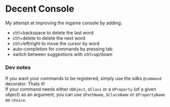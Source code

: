 # Decent Console
My attempt at improving the ingame console by adding:

- ctrl+backspace to delete the last word
- ctrl+delete to delete the next word
- ctrl+left/right to move the cursor by word
- auto-completion for commands by pressing tab
- switch between suggestions with ctrl+up/down

### Dev notes
If you want your commands to be registered, simply use the sdks ``@command`` decorator. Thats it!  
If your command needs either ``UObject``, ``UClass`` or a ``UProperty`` (of a given object) as an argument, you can use ``$PathName``, ``$ClassName`` or ``$PropertyName`` as ``choice``.
